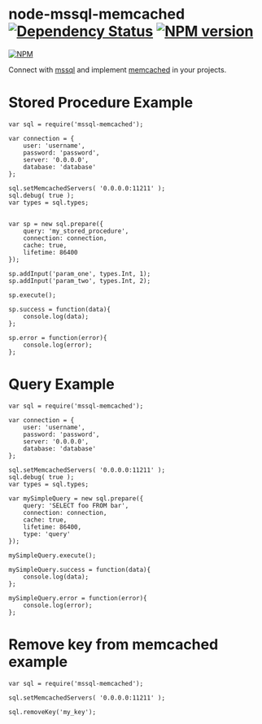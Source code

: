 # node-mssql-memcached [![Dependency Status](https://david-dm.org/paulomcnally/node-mssql-memcached.png)](https://david-dm.org/paulomcnally/node-mssql-memcached) [![NPM version](https://badge.fury.io/js/mssql-memcached.png)](http://badge.fury.io/js/mssql-memcached)

[![NPM](https://nodei.co/npm/mssql-memcached.png)](https://nodei.co/npm/mssql-memcached/)

Connect with [mssql](https://nodei.co/npm/mssql/) and implement [memcached](https://nodei.co/npm/memcached/) in your projects.

# Stored Procedure Example
    var sql = require('mssql-memcached');

    var connection = {
        user: 'username',
        password: 'password',
        server: '0.0.0.0',
        database: 'database'
    };
    
    sql.setMemcachedServers( '0.0.0.0:11211' );
    sql.debug( true );
    var types = sql.types;
    
    
    var sp = new sql.prepare({
        query: 'my_stored_procedure',
        connection: connection,
        cache: true,
        lifetime: 86400
    });
    
    sp.addInput('param_one', types.Int, 1);
    sp.addInput('param_two', types.Int, 2);
    
    sp.execute();
    
    sp.success = function(data){
        console.log(data);
    };
    
    sp.error = function(error){
        console.log(error);
    };

# Query Example
    var sql = require('mssql-memcached');

    var connection = {
        user: 'username',
        password: 'password',
        server: '0.0.0.0',
        database: 'database'
    };
    
    sql.setMemcachedServers( '0.0.0.0:11211' );
    sql.debug( true );
    var types = sql.types;

    var mySimpleQuery = new sql.prepare({
        query: 'SELECT foo FROM bar',
        connection: connection,
        cache: true,
        lifetime: 86400,
        type: 'query'
    });
    
    mySimpleQuery.execute();
    
    mySimpleQuery.success = function(data){
        console.log(data);
    };
    
    mySimpleQuery.error = function(error){
        console.log(error);
    };

# Remove key from memcached example
    var sql = require('mssql-memcached');

    sql.setMemcachedServers( '0.0.0.0:11211' );
    
    sql.removeKey('my_key');
